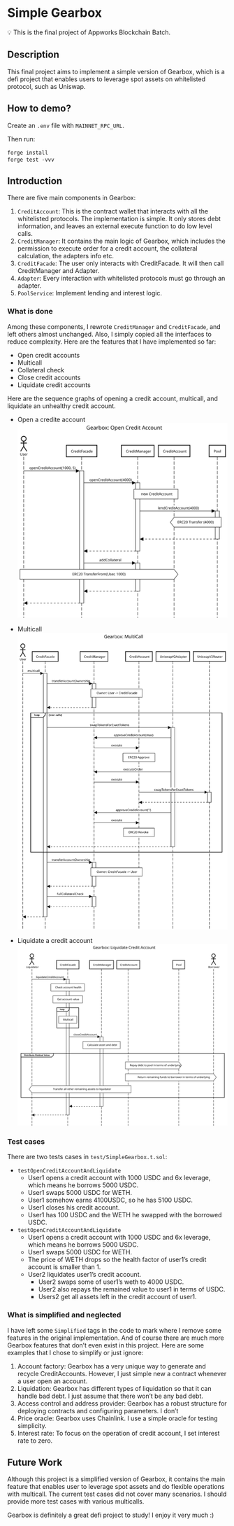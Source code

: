# Simple Gearbox

💡 This is the final project of Appworks Blockchain Batch.

## Description

This final project aims to implement a simple version of Gearbox, which is a defi project that enables users to leverage spot assets on whitelisted protocol, such as Uniswap.

## How to demo?

Create an `.env` file with `MAINNET_RPC_URL`.

Then run:

```solidity
forge install
forge test -vvv
```

## Introduction

There are five main components in Gearbox:

1. `CreditAccount`: This is the contract wallet that interacts with all the whitelisted protocols. The implementation is simple. It only stores debt information, and leaves an external execute function to do low level calls.
2. `CreditManager`: It contains the main logic of Gearbox, which includes the permission to execute order for a credit account, the collateral calculation, the adapters info etc.
3. `CreditFacade`: The user only interacts with CreditFacade. It will then call CreditManager and Adapter.
4. `Adapter`: Every interaction with whitelisted protocols must go through an adapter.
5. `PoolService`: Implement lending and interest logic.

### What is done

Among these components, I rewrote `CreditManager` and `CreditFacade`, and left others almost unchanged. Also, I simply copied all the interfaces to reduce complexity. Here are the features that I have implemented so far:

- Open credit accounts
- Multicall
- Collateral check
- Close credit accounts
- Liquidate credit accounts

Here are the sequence graphs of opening a credit account, multicall, and liquidate an unhealthy credit account.

- Open a credite account
  ![OpenAccount](./img/OpenAccount.svg "OpenAccount")

- Multicall
  ![MultiCall](./img/Multicall.svg "MultiCall")

- Liquidate a credit account
  ![Liquidate](./img/Liquidate.svg "Liquidate")

### Test cases

There are two tests cases in `test/SimpleGearbox.t.sol`:

- `testOpenCreditAccountAndLiquidate`
  - User1 opens a credit account with 1000 USDC and 6x leverage, which means he borrows 5000 USDC.
  - User1 swaps 5000 USDC for WETH.
  - User1 somehow earns 4100USDC, so he has 5100 USDC.
  - User1 closes his credit account.
  - User1 has 100 USDC and the WETH he swapped with the borrowed USDC.
- `testOpenCreditAccountAndLiquidate`
  - User1 opens a credit account with 1000 USDC and 6x leverage, which means he borrows 5000 USDC.
  - User1 swaps 5000 USDC for WETH.
  - The price of WETH drops so the health factor of user1’s credit account is smaller than 1.
  - User2 liquidates user1’s credit account.
    - User2 swaps some of user1’s weth to 4000 USDC.
    - User2 also repays the remained value to user1 in terms of USDC.
    - Users2 get all assets left in the credit account of user1.

### What is simplified and neglected

I have left some `Simplified` tags in the code to mark where I remove some features in the original implementation. And of course there are much more Gearbox features that don’t even exist in this project. Here are some examples that I chose to simplify or just ignore:

1. Account factory: Gearbox has a very unique way to generate and recycle CreditAccounts. However, I just simple new a contract whenever a user open an account.
2. Liquidation: Gearbox has different types of liquidation so that it can handle bad debt. I just assume that there won’t be any bad debt.
3. Access control and address provider: Gearbox has a robust structure for deploying contracts and configuring parameters. I don’t
4. Price oracle: Gearbox uses Chainlink. I use a simple oracle for testing simplicity.
5. Interest rate: To focus on the operation of credit account, I set interest rate to zero.

## Future Work

Although this project is a simplified version of Gearbox, it contains the main feature that enables user to leverage spot assets and do flexible operations with multicall. The current test cases did not cover many scenarios. I should provide more test cases with various multicalls.

Gearbox is definitely a great defi project to study! I enjoy it very much :)
